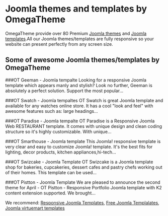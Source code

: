# Joomla themes and templates by OmegaTheme
OmegaTheme provide over 80 Premium <a href="http://omagetheme.com/joomla-tempaltes/">Joomla themes</a> and <a href="http://omagetheme.com/joomla-tempaltes/">Joomla templates</a>.All our Joomla themes/templates are fully responsive so your website can present perfectly from any screen size. 

## Some of awesome Joomla themes/templates by OmegaTheme

###OT Geeman - Joomla tempalte
Looking for a responsive Joomla template which appears manly and stylish? Look no further, Geeman is absolutely a perfect solution. Support the most popular...

###OT Swatch - Joomla tempaltes
OT Swatch is great Joomla template and available for any watches online store. It has a cool "look and feel" with awesome features such as: large headings...

###OT Paradise - Joomla tempalte
OT Paradise is a Responsive Joomla Web RESTAURANT template. It comes with unique design and clean coding structure so it's highly customizable. With unique...

###OT Smarthouse - Joomla template
This Joomla! responsive template is very clear and easy to customize Joomla! template. It's the best fits for lighting, decor products, kitchen appliances,hi-tech...

###OT Swizcake - Joomla Template
OT Swizcake is a Joomla template shop for bakeries, cupcakeries, dessert cafes and pastry chefs working out of their homes. This template can be used...

###OT Pistton - Joomla Template
We are pleased to announce the second theme for April - OT Pistton - Responsive Portfolio Joomla template with K2 content extension supported. We brought...

We recommend: <a href="http://www.omegatheme.com/joomla-responsive-templates">Responsive Joomla Templates</a>, <a href="http://www.omegatheme.com/free-joomla-templates">Free Joomla Templalates</a>, <a href="http://www.omegatheme.com/joomla-virtuemart-templates">Joomla virtuemart templates</a>


